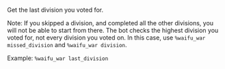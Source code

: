 Get the last division you voted for.

Note: If you skipped a division, and completed all the other divisions, you will not be able to start from there. The bot checks the highest division you voted for, not every division you voted on. In this case, use `%waifu_war missed_division` and `%waifu_war division`.

Example: `%waifu_war last_division`
